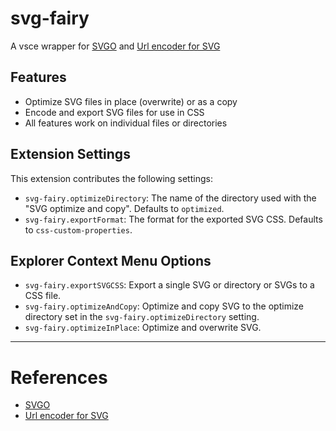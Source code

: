 # svg-fairy

A vsce wrapper for [SVGO](https://github.com/svg/svgo) and [Url encoder for SVG](https://github.com/yoksel/url-encoder/)


## Features

- Optimize SVG files in place (overwrite) or as a copy  
- Encode and export SVG files for use in CSS  
- All features work on individual files or directories  

## Extension Settings

This extension contributes the following settings: 

* `svg-fairy.optimizeDirectory`: The name of the directory used with the "SVG optimize and copy". Defaults to `optimized`.
* `svg-fairy.exportFormat`: The format for the exported SVG CSS. Defaults to `css-custom-properties`.

## Explorer Context Menu Options

* `svg-fairy.exportSVGCSS`: Export a single SVG or directory or SVGs to a CSS file.
* `svg-fairy.optimizeAndCopy`: Optimize and copy SVG to the optimize directory set in the `svg-fairy.optimizeDirectory` setting.
* `svg-fairy.optimizeInPlace`: Optimize and overwrite SVG.

---

# References

- [SVGO](https://github.com/svg/svgo)  
- [Url encoder for SVG](https://github.com/yoksel/url-encoder/)  

&nbsp;
